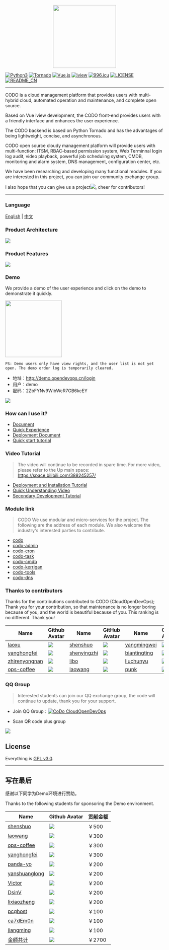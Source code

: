 <p align="center">
    <a href="https://www.opendevops.cn/">
        <img width="200" src="https://www.opendevops.cn/images/head_logo.png">
    </a>
</p>

[![Python3](https://img.shields.io/badge/Python-3.6-green.svg?style=plastic)](https://www.python.org/)
[![Tornado](https://img.shields.io/badge/Tornado-5.0-brightgreen.svg?style=plastic)](https://www.tornadoweb.org)
[![Vue.js](https://img.shields.io/badge/Vuejs-2.5-brightgreen.svg?style=plastic)](https://cn.vuejs.org)
[![iview](https://img.shields.io/badge/iview-3.2.0-blue.svg?style=plastic)](https://www.iviewui.com/)
[![996.icu](https://img.shields.io/badge/link-996.icu-red.svg)](https://996.icu)
[![LICENSE](https://img.shields.io/badge/license-Anti%20996-blue.svg)](https://github.com/996icu/996.ICU/blob/master/LICENSE)
[![README_CN](https://img.shields.io/badge/README-Chinese.md-red.svg?style=plastic)](./README.md)



----

CODO is a cloud management platform that provides users with multi-hybrid cloud, automated operation and maintenance,
and complete open source.

Based on Vue iview development, the CODO front-end provides users with a friendly interface and enhances the user
experience.

The CODO backend is based on Python Tornado and has the advantages of being lightweight, concise, and asynchronous.

CODO open source cloudy management platform will provide users with multi-function: ITSM, RBAC-based permission system,
Web Terminnal login log audit, video playback, powerful job scheduling system, CMDB, monitoring and alarm system, DNS
management, configuration center, etc.

We have been researching and developing many functional modules. If you are interested in this project, you can join our
community exchange group.

I also hope that you can give us a project![](https://img.shields.io/github/stars/opendevops-cn/opendevops.svg), cheer
for contributors!

----

### Language

[English](README_EN.md) | [中文](README.md)

### Product Architecture

![](images/project_arch.png)

### Product Features

![](images/pro_fun_3.png)

### Demo

We provide a demo of the user experience and click on the demo to demonstrate it quickly.

<a href="https://demo.opendevops.cn/login" target="api_explorer">
  <img src="https://img.alicdn.com/tfs/TB12GX6zW6qK1RjSZFmXXX0PFXa-744-122.png" width="180" />
</a>

`PS: Demo users only have view rights, and the user list is not yet open. The demo order log is temporarily cleared.`

- 地址：http://demo.opendevops.cn/login
- 用户：demo
- 密码：2ZbFYNv9WibWcR7GB6kcEY

![](image/codo_index.png)

### How can I use it?

- [Document](http://docs.opendevops.cn/)
- [Quick Experience](https://demo.opendevops.cn/login)
- [Deployment Document](https://docs.opendevops.cn/zh/guide/install/distribute/)
- [Quick start tutorial](https://www.bilibili.com/video/BV1rp4y1v7fa/)

### Video Tutorial

> The video will continue to be recorded in spare time. For more video, please refer to the Up main
> space: https://space.bilibili.com/388245257/

- [Deployment and Installation Tutorial](https://www.bilibili.com/video/BV1BL4y1a7TU/)
- [Quick Understanding Video](https://www.bilibili.com/video/BV1rp4y1v7fa/)
- [Secondary Development Tutorial](https://www.bilibili.com/video/BV1Sy4y137md/)

### Module link

> CODO We use modular and micro-services for the project. The following are the address of each module. We also welcome
> the industry's interested parties to contribute.

- [codo](https://github.com/opendevops-cn/codo)
- [codo-admin](https://github.com/opendevops-cn/codo-admin)
- [codo-cron](https://github.com/opendevops-cn/codo-cron)
- [codo-task](https://github.com/opendevops-cn/codo-task)
- [codo-cmdb](https://github.com/opendevops-cn/codo-cmdb)
- [codo-kerrigan](https://github.com/opendevops-cn/kerrigan)
- [codo-tools](https://github.com/opendevops-cn/codo-tools)
- [codo-dns](https://github.com/opendevops-cn/codo-dns)

### Thanks to contributors

Thanks for the contributions contributed to CODO (CloudOpenDevOps);
Thank you for your contribution, so that maintenance is no longer boring because of you, and the world is beautiful
because of you. This ranking is no different. Thank you!

| Name                                          | Github Avatar                                                | Name                                          | GitHub Avatar                                                | Name                                              | Github Avatar                                                   |
| --------------------------------------------- | ------------------------------------------------------------ | --------------------------------------------- | ------------------------------------------------------------ |---------------------------------------------------|-----------------------------------------------------------------|
| [laoxu](https://github.com/rootman-xjj)       | ![](https://avatars1.githubusercontent.com/u/46043588?s=70&v=4) | [shenshuo](https://github.com/ss1917)         | ![](https://avatars3.githubusercontent.com/u/20316110?s=70&v=4) | [yangmingwei](https://github.com/yangmv)          | ![](https://avatars3.githubusercontent.com/u/18107515?s=70&v=4) |
| [yanghongfei](https://github.com/yanghongfei) | ![](https://avatars3.githubusercontent.com/u/22789928?s=70&v=4) | [shenyingzhi](https://github.com/shenyingzhi) | ![](https://avatars0.githubusercontent.com/u/20352098?s=70&v=4) | [biantingting](https://github.com/biantingting94) | ![](https://avatars2.githubusercontent.com/u/32928032?s=70&v=4) |
| [zhirenyongnan](https://github.com/Aaronzryn) | ![](https://avatars3.githubusercontent.com/u/35439838?s=70&v=4) | [libo](https://github.com/alexbolee)          | ![](https://avatars0.githubusercontent.com/u/46021689?s=70&v=4) | [liuchunyu](https://github.com/liuchunyu007)      | ![](https://avatars2.githubusercontent.com/u/49022863?s=70&v=4) |
| [ops-coffee](https://github.com/ops-coffee)   | ![](https://avatars3.githubusercontent.com/u/42868360?s=70&v=4) | [laowang](https://github.com/rzxwang)         | ![](https://avatars2.githubusercontent.com/u/12858785?s=70&v=4) | [punk](https://github.com/it-sos)                 | ![](https://avatars.githubusercontent.com/u/34646441?s=70&v=4)  |                                                              |

### QQ Group

> Interested students can join our QQ exchange group, the code will continue to update, thank you for your support.

- Join QQ
  Group：<a target="_blank" href="//shang.qq.com/wpa/qunwpa?idkey=69f5e118727c7ea925cc8d2f0eef0d729898cb8a24eae47e2b3ca3dd048de9d9"><img border="0" src="images/join_qq_group.png" alt="CoDo  CloudOpenDevOps" title="OpenDevOps用户交流群"></a>

- Scan QR code plus group

![](images/1558948707580.png)

## License

Everything is [GPL v3.0](https://www.gnu.org/licenses/gpl-3.0.html).


---

## 写在最后

感谢以下同学为Demo环境进行赞助。

Thanks to the following students for sponsoring the Demo environment.

| Name                                              | Github Avatar                                                | 贡献金额 |
| ------------------------------------------------- | ------------------------------------------------------------ | -------- |
| [shenshuo](https://github.com/ss1917)             | ![](https://avatars3.githubusercontent.com/u/20316110?s=70&v=4) | ￥500    |
| [laowang](https://github.com/rzxwang)             | ![](https://avatars2.githubusercontent.com/u/12858785?s=70&v=4) | ￥300    |
| [ops-coffee](https://github.com/ops-coffee)       | ![](https://avatars3.githubusercontent.com/u/42868360?s=70&v=4) | ￥300    |
| [yanghongfei](https://github.com/yanghongfei)     | ![](https://avatars3.githubusercontent.com/u/22789928?s=70&v=4) | ￥300    |
| [panda-yo](https://github.com/panda-yo)           | ![](https://avatars3.githubusercontent.com/u/19947676?s=70&v=4) | ￥200    |
| [yanshuanglong](https://github.com/yanshuanglong) | ![](https://avatars3.githubusercontent.com/u/53425315?s=70&v=4) | ￥200    |
| [Victor](https://github.com/victor)               | ![](https://avatars3.githubusercontent.com/u/7311?s=70&v=4)  | ￥200    |
| [DsinV](https://github.com/ywl913)                | ![](https://avatars3.githubusercontent.com/u/8074956?s=70&v=4) | ￥200    |
| [lixiaozheng](https://github.com/si7eka)          | ![](https://avatars3.githubusercontent.com/u/22789928?s=70&v=4) | ￥200    |
| [pcghost](https://github.com/q48775533q/)         | ![](https://avatars3.githubusercontent.com/u/17016455?s=70&v=4) | ￥100    |
| [ca7dEm0n](https://github.com/ca7dEm0n)           | ![](https://avatars3.githubusercontent.com/u/14136093?s=70&v=4) | ￥100    |
| [jiangming](https://github.com/jiangming1)        | ![](https://avatars3.githubusercontent.com/u/22789928?s=70&v=4) | ￥100    |
| [金额共计](https://github.com/opendevops-cn)      | ![](https://avatars3.githubusercontent.com/u/44669566?s=70&v=4) | ￥2700   |
